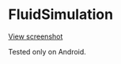 # FluidSimulation

[View screenshot](https://www.instagram.com/p/BF69tEMR1oZ/?taken-by=zuniga.jonathan)

Tested only on Android.
